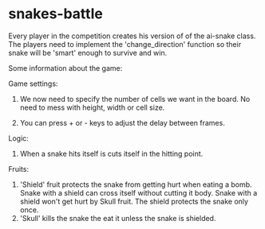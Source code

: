 # snakes-battle

Every player in the competition creates his version of of the ai-snake class.
The players need to implement the 'change_direction' function so their snake will be 'smart' enough to survive and win.

Some information about the game:

Game settings: 
1. We now need to specify the number of cells we want in the board. No need to mess with height, width or cell size.

2. You can press + or - keys to adjust the delay between frames.


Logic:
1. When a snake hits itself is cuts itself in the hitting point.

Fruits:
1. 'Shield' fruit protects the snake from getting hurt when eating a bomb. Snake with a shield can cross itself without cutting it body. Snake with a shield won't get hurt by Skull fruit. The shield protects the snake only once. 
2. 'Skull' kills the snake the eat it unless the snake is shielded.




